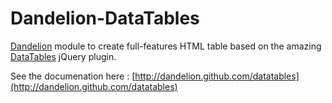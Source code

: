 Dandelion-DataTables
========================

[Dandelion](http://dandelion.github.com) module to create full-features HTML table based on the amazing [DataTables](http://datatables.net/) jQuery plugin.

See the documenation here : [http://dandelion.github.com/datatables](http://dandelion.github.com/datatables)
